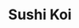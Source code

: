 ---
layout: place
title: Sushi Koi
permalink: /new-york/forest-hills/sushi-koi.html
stateAbbr: NY
stateName: New York
cityName: Forest Hills
seo:
  type: restaurant
  links: http://sushikoiny.com/
place_id: ChIJ-yMKWphgwokREQmPlSl4Cjg
photos:
  - name: >-
      places/ChIJ-yMKWphgwokREQmPlSl4Cjg/photos/AeeoHcIlu6M_l04spPIATbmloFLAet0xe98JIwsTBF82yExefOg73F5ExxhDcSRDTAhqyjTXVl_dauaVC89uNVDbhErtwP27ghnkwGkQ45HCzhN4Vw_kSag90T6ZS2OvunTmBuIO0-HgYfsgwgqpg0lXRVBjfEGAJ94JYa6uLuK6GCrcuVicdxw7JtTpTA-VbGOaq3omt6DSaX_KIR8d74MRyQaWMP5-9Y9nmDWj8204gGl0Me2RAVQFDZaI_kZ8lLg6Z4ON_RuyRyy_RGLKX4VBWz9PagCLmn6surmlOCnWCHG0O8bmtsyP6PTIboRHUwS1q0hv-Mv9vOHtPDNsjTJ1rvMuyzyGAxAaDMCQGZX9FZ7hYp-L4-VOSdskp7HtA_IewlmXCZmZM9V0J7sv_QeLn1ip1l8ftmjMKjXgyhjccaw
    widthPx: 4032
    heightPx: 2268
    authorAttributions:
      - displayName: Todd Schultz
        uri: https://maps.google.com/maps/contrib/112608702894488288535
        photoUri: >-
          https://lh3.googleusercontent.com/a-/ALV-UjUWHO1Wg8rANkys4QimthzbAaIJDIhqJiuGPzyIaApwc5pXUzb5jA=s100-p-k-no-mo
    flagContentUri: >-
      https://www.google.com/local/imagery/report/?cb_client=maps_api_places.places_api&image_key=!1e10!2sCIHM0ogKEICAgID46OWLQA&hl=en-US
    googleMapsUri: >-
      https://www.google.com/maps/place//data=!3m4!1e2!3m2!1sCIHM0ogKEICAgID46OWLQA!2e10!4m2!3m1!1s0x89c260985a0a23fb:0x380a7829958f0911
  - name: >-
      places/ChIJ-yMKWphgwokREQmPlSl4Cjg/photos/AeeoHcKN-cjdKW6pFqXzXZZMlX8zsmP1ybu4fjDL3jm7-YnGc-xtHwlnRTyxYSd-cyLpYsxGVjt3kjuJip85rzLxZ7jpquSkA-bSU2rps6e16MmfT-_iuewb20hNUJnoybwCogbjGNVKgKd_pe-QeEtsFALu-xF7yMutv_m8IpN9_8ne-CKhLd1yPrlHtI_gcDepxi0TiO7y4js0rlCPlfA6NkmoBA9LPOTL9xwfn4PVJa4Pl3OFo532wcHKyh4W-uPmXaGSkA6lwjXTOVf21h-KtvTRYayL_G2QIo06IESHKYzdmgy3z-pu57tLdQPU1egrB3hzxpQ0PwAXeHCiNrlQ_HdtZVJ8pSxoVqSTZPcD-8UvqaFPqW9uUrPn1FcXSj1UQMDUct-tNvijGhpcDq-_ct__xbVSe-6VViqam6kh6xR6WRWV
    widthPx: 4032
    heightPx: 3024
    authorAttributions:
      - displayName: Afnan Islam
        uri: https://maps.google.com/maps/contrib/104827440519552357327
        photoUri: >-
          https://lh3.googleusercontent.com/a-/ALV-UjUrHaIbxO978N9PJ_U726VKVGC67paVP-Rrj5AuPCE0yOqFL3xZ=s100-p-k-no-mo
    flagContentUri: >-
      https://www.google.com/local/imagery/report/?cb_client=maps_api_places.places_api&image_key=!1e10!2sCIHM0ogKEICAgICk4LHHqQE&hl=en-US
    googleMapsUri: >-
      https://www.google.com/maps/place//data=!3m4!1e2!3m2!1sCIHM0ogKEICAgICk4LHHqQE!2e10!4m2!3m1!1s0x89c260985a0a23fb:0x380a7829958f0911
  - name: >-
      places/ChIJ-yMKWphgwokREQmPlSl4Cjg/photos/AeeoHcKbrllg3L_db3ornNpoIpKF_O4aucEXBuJa_FAIeRFXjWUYmTFhQsX-b3GKfP2M6sQV8dscMlD59AHo1q_H6-Eb3YyRhbX4qb9O6IFK1bkAV5Sk4fwptKjq8VK6pfE29V4Wd3j-cRmJqDObIYtVKKoNCswksmes59E12xU1iDJ-ESwrsuYsvBgEa-pTSnAlFaSf0D4wsqjoe-bz0FPUnNPy8itjZkzVc7ZkL8oYsw54pbTMrqhTuEHOBw4z9kuIxBzeuDRQiMGhB5K7euYqB9hRzw_v-oTT972Ozw5eFno0gH-VMLXxbeRA96HaqpvWR0WVMapo030WL17JLsWVgKSfGbaCXRycZN6t5yP08ST_zVANQZLpjtPenRj6FvsBRi_Odolc-pItne-yVba5388r229sgTqYBZ_c0oMbzR0ch5UL
    widthPx: 4800
    heightPx: 3600
    authorAttributions:
      - displayName: Aroy Dee Express Perú
        uri: https://maps.google.com/maps/contrib/103715736835203253131
        photoUri: >-
          https://lh3.googleusercontent.com/a-/ALV-UjXslvMIp8Nq2Hps-O8dDtWK9_FVFItCczZbl7AG_XL-xLejQWFP=s100-p-k-no-mo
    flagContentUri: >-
      https://www.google.com/local/imagery/report/?cb_client=maps_api_places.places_api&image_key=!1e10!2sCIHM0ogKEICAgMCo4ce3zgE&hl=en-US
    googleMapsUri: >-
      https://www.google.com/maps/place//data=!3m4!1e2!3m2!1sCIHM0ogKEICAgMCo4ce3zgE!2e10!4m2!3m1!1s0x89c260985a0a23fb:0x380a7829958f0911
  - name: >-
      places/ChIJ-yMKWphgwokREQmPlSl4Cjg/photos/AeeoHcLl-D26HWf9vKWO_OssFFbIKHlerIL7UJhU-Fmc2vZCCBX0BzbbQbJrloPttzWHMIcx7SSNzf3Ly-xXQek7Y9s6tIVZWlu8lpfZ2XvoS8fIGGGWk10TE0Ea1bo01E7CQj80aMO7L6hVo6RFdzIPZNNlpjz7dzBvZ52GgggtmttSg9iWf1cX2MyP267ky1KuULSHqSY__0aevzzAy4I9qIB1BvzILsKjIyz8eQDobo7Ge5goHWb8e9UIMyyRtOhqRM8zuEPGWrZY75X6qL5btC_qjvM4lG71zdLKwO1KXwH_1JRWwQgw5INp6DR-JcA-nLGvDJXKgqa_0OkEar7AwnYhdcVAh-Wap7AbZyOKZTBGwtWFYcr-HzF1tSbH_ZNbmKKTmz6Iwz5XI_i2OmzVe1qsha5H2qDlwgFIq-_aiTWKBXVV
    widthPx: 4032
    heightPx: 3024
    authorAttributions:
      - displayName: Kamolidin Muminov
        uri: https://maps.google.com/maps/contrib/112101578599334794111
        photoUri: >-
          https://lh3.googleusercontent.com/a-/ALV-UjUIzUn5J_yxbtoSbNnEXRrETIacup-7nePs_FECydwR1Jh41zv4=s100-p-k-no-mo
    flagContentUri: >-
      https://www.google.com/local/imagery/report/?cb_client=maps_api_places.places_api&image_key=!1e10!2sCIHM0ogKEICAgICj7ZX3rwE&hl=en-US
    googleMapsUri: >-
      https://www.google.com/maps/place//data=!3m4!1e2!3m2!1sCIHM0ogKEICAgICj7ZX3rwE!2e10!4m2!3m1!1s0x89c260985a0a23fb:0x380a7829958f0911
  - name: >-
      places/ChIJ-yMKWphgwokREQmPlSl4Cjg/photos/AeeoHcLvGCg7nQ5r0IUf1ZQ7C0A5WQzMftjHMUb6qyOkWm3de_tWTellDt07T9_PheiaxhDOA1EhSf-1lMFCbMMI_K1XdsOeGf0CvmapGdPusUh1JFpTfAcMBkMXNnHdib99XB9fed-Sjv2ahXXFXYk7J2zEtuXV9YWwm_e59fouOs8ayCm10cglFLHmYTSsnR6dvtPcGEr7XkjdEToThzeA-Au9-KAv0wyfviCKR-l8ua-z-WvODH-YS2DmrMP3EOHfubLi0mj3vBvkhwP9Dqb4zVX2zBgE14FaJUeAwvKuaYb1QuRQ3d1Wf0IjjxL2lvHXnnTGqiVKSN2q_uc76oUbuN3YX2BC7l5VSt66uPg0NrOCxKjyA17ovySkYOx4Q1XmuBn2bQZ3HgIz9DXLSyP3iyAmYPUTzkzzamxnNHQ7Pz0
    widthPx: 3648
    heightPx: 2052
    authorAttributions:
      - displayName: Francis
        uri: https://maps.google.com/maps/contrib/101319210064018101158
        photoUri: >-
          https://lh3.googleusercontent.com/a/ACg8ocLpFmD4sniEj812-OPBZHrK6ng4sD-FrHhjSlkdlGeGo4S9cAV-=s100-p-k-no-mo
    flagContentUri: >-
      https://www.google.com/local/imagery/report/?cb_client=maps_api_places.places_api&image_key=!1e10!2sCIHM0ogKEICAgMCAovneIw&hl=en-US
    googleMapsUri: >-
      https://www.google.com/maps/place//data=!3m4!1e2!3m2!1sCIHM0ogKEICAgMCAovneIw!2e10!4m2!3m1!1s0x89c260985a0a23fb:0x380a7829958f0911
  - name: >-
      places/ChIJ-yMKWphgwokREQmPlSl4Cjg/photos/AeeoHcKZRMmZtaqs_jfPsLlRG4Td7_SVg-ra28hr7QRVfmgsCRQbXAg_gbQoCnWprnnwT4OjCtXk2SEZOEpKSdwicqrZhjMA3eJZbSqJXpYyYzOxlerUDlLUM_v9c1fWtPTp2CeNlnVV3-fqNdmPaEPaNW7YWJC2sWdks-SpEsLNIcN9CPC3ujzzGNj7A1_xvjVET4vZ181ObcSDa-nBBuCfkuet6N5AOlQAGiO36V2cgSIQZEj_ae4bbr1OTpAiCmuHFPLl9SQfQBmhbColX_Yv4KuvzIawod4t2xIjF97t9AYcfOhdDeTYrnC1rUBOfz2ToUJxpk5AM1ir4fNr0gjaduG3aDoZqhTY4OAjda0MVFWbp4sVpP1npmKfZMEIP3s1o2aGbif-_svXC4K9QAfkM6F8-UHrlqgTps9RDP8boUS5bLQ
    widthPx: 3648
    heightPx: 2052
    authorAttributions:
      - displayName: Francis
        uri: https://maps.google.com/maps/contrib/101319210064018101158
        photoUri: >-
          https://lh3.googleusercontent.com/a/ACg8ocLpFmD4sniEj812-OPBZHrK6ng4sD-FrHhjSlkdlGeGo4S9cAV-=s100-p-k-no-mo
    flagContentUri: >-
      https://www.google.com/local/imagery/report/?cb_client=maps_api_places.places_api&image_key=!1e10!2sCIHM0ogKEICAgMCAovnewwE&hl=en-US
    googleMapsUri: >-
      https://www.google.com/maps/place//data=!3m4!1e2!3m2!1sCIHM0ogKEICAgMCAovnewwE!2e10!4m2!3m1!1s0x89c260985a0a23fb:0x380a7829958f0911
  - name: >-
      places/ChIJ-yMKWphgwokREQmPlSl4Cjg/photos/AeeoHcKg9Nkh3oH3ndFFt7fmh3F8A5GviiHMSKo72VQhvVd77l-kCvcUNKv2t3S_34twKycwCPohIUsaWrdUiWkKxmkghKvHDLFxypE6p7Mh4SPdgjLPIDgCnmShAYjGrcd2LcNVMWqOPyVmcM83QUC1kB4Bqk2h54EG2_ScCkOYewdiZGWEG4-tZNggOcVaEmUtIHV5XOWGvZS22YYNiW5wImXesGnsqtzAjfIRtbcDzd2mlU_T3JxAcpl9csXr1wSklMqP6-R4QcV7-YATLYOXRl9m064sea4CQl_uz5EX_DBjKHGJZ2auv0NEGg-huoHXPpLL6g7Tdwu6SmqQoCIkxldvs6HJFKUr4YVqul-deOD4H_DzT3SnPRqwihiM3LO4V6Zlt-ie-n3rssIDNyH2wj2S2D_OZUkDNgJVy83wRw5-yb84
    widthPx: 4000
    heightPx: 3000
    authorAttributions:
      - displayName: Marty Seiler
        uri: https://maps.google.com/maps/contrib/107831234014576111981
        photoUri: >-
          https://lh3.googleusercontent.com/a-/ALV-UjUf0bNvh3J4K7I_ulijVHv7pRRpkd-OgmmOfFxI-_MQF3oXg8Nt=s100-p-k-no-mo
    flagContentUri: >-
      https://www.google.com/local/imagery/report/?cb_client=maps_api_places.places_api&image_key=!1e10!2sCIHM0ogKEICAgICV6tOTjwE&hl=en-US
    googleMapsUri: >-
      https://www.google.com/maps/place//data=!3m4!1e2!3m2!1sCIHM0ogKEICAgICV6tOTjwE!2e10!4m2!3m1!1s0x89c260985a0a23fb:0x380a7829958f0911
  - name: >-
      places/ChIJ-yMKWphgwokREQmPlSl4Cjg/photos/AeeoHcL4z7pq6MdHx02-J7hOOb8n5mzB0B6XK6zZlLmp9NwL9rKQbYw51zagj1q2CJpLbd2ggxpPApsPvHu8XcnKg4SBjRxawWKnitWZ8dpnyyj6HTsouGXIRqCgQt3XLNON9Px1BXk0DrBO46_Zwm4knoHLXUo5CboC8lGvWwWz0Aq-xiU9WrcxEXz68ME5v-8ajLKh4sLQu5wffwQ7GfX1_Gxy2zASyIUk71_mKo1MOqOSAPcp-oRSEEjbLASfgzdBCzIUcZV4cEI226SOuRU9U5uBDZzxn1AFOuciCisQ3EbG_Cb6Uy38zp8CMK69pYwQ5-VAVpK2hU4XqQgqPaQSb29IEoeAPwUVGEf4GvHGCYMqBnAG-rnbVRLUnsPrXvyReKyoDs27v4TPdsxfl4DN8tv9eZUiRRbe4uQQ7eDABGs
    widthPx: 3024
    heightPx: 4032
    authorAttributions:
      - displayName: A. R.
        uri: https://maps.google.com/maps/contrib/102592607972982385283
        photoUri: >-
          https://lh3.googleusercontent.com/a-/ALV-UjVN3LhIaT7dHN48UjKa38g8L9eJiAWVa2yzQfxBzxNx27OnPXfXEw=s100-p-k-no-mo
    flagContentUri: >-
      https://www.google.com/local/imagery/report/?cb_client=maps_api_places.places_api&image_key=!1e10!2sCIHM0ogKEICAgIC4-oCcfg&hl=en-US
    googleMapsUri: >-
      https://www.google.com/maps/place//data=!3m4!1e2!3m2!1sCIHM0ogKEICAgIC4-oCcfg!2e10!4m2!3m1!1s0x89c260985a0a23fb:0x380a7829958f0911
  - name: >-
      places/ChIJ-yMKWphgwokREQmPlSl4Cjg/photos/AeeoHcK3uaL_5QDL0Z3GzjQYkF2OZEnfKBLvSVOcDwY0TB_ikUA8w7kdleTQGAKFZ7m-AKjBRgUoMJR0rGWNbycUxt1avILxWLMAm4reAMfnT9IMRuruC55nWjaMTQG0q_mcmcz7SaiphuWcUSAMq_kpvTJd5-XNgJZgIisYQdWJlpCDzP22n2KLdQpQFVw9gcxHMSxsp-IWlJd_za6DOtyNlh68tSlIUpIhQ25U_QjcvSE4P1dd9zsxoI7nR3kWyrfmu5g28LZ-Z0WaPpCkiEIJ4vDr21xLZcUMIIQqy-fxmaL0oq0dgAjDBFOwzyp13uGbH1D2uUiJ8Hsb1LuGr-K0MUJDVfBrKaekPaYAHoctw91dGpRCcodneJHouI3_cTCaMTlILu8ZuvZllO_DKihblZSM0zxO5u5O4WtEJbQHp8B2LLpd
    widthPx: 4640
    heightPx: 2610
    authorAttributions:
      - displayName: David
        uri: https://maps.google.com/maps/contrib/112457196852369248414
        photoUri: >-
          https://lh3.googleusercontent.com/a-/ALV-UjXZrBpzSX85InRX8-3qUJn7GaTbDYvpuj_Nliz0YaPiQpkua09U=s100-p-k-no-mo
    flagContentUri: >-
      https://www.google.com/local/imagery/report/?cb_client=maps_api_places.places_api&image_key=!1e10!2sCIHM0ogKEICAgID4oaabngE&hl=en-US
    googleMapsUri: >-
      https://www.google.com/maps/place//data=!3m4!1e2!3m2!1sCIHM0ogKEICAgID4oaabngE!2e10!4m2!3m1!1s0x89c260985a0a23fb:0x380a7829958f0911
  - name: >-
      places/ChIJ-yMKWphgwokREQmPlSl4Cjg/photos/AeeoHcLb3WkLxVvpVCnelmkPnrBWFa_HaPJPY75eOBt9wE3vMQqlFcZ_LE48MRiyRLs-ozU3WDKlliJjQ85Xta4IuWxPoQqbek--q5Xn0qRulbQdyDPH8yfBZQtcYvYdhTtUvgBk4I4Mb0UEdQoxxy_UXzMHn0motHpEyCKLBjhQoaJLwWRl-kXnOE_ScGgTxTQ4Xf9Xg0J_tV6NsyfgtzqH-u5QU9suI_xo4DwSzhsGvRCPsAKb2CyjoqLG3PhF1PXgTRh8cWasv93DZX3Mn04rvNixcvaNBdzTP-iDnxaSPxlyF_ahb9FiuEhhNz3xHuIqILzPgWzFWtC-_jGLsg8lLJNi6-IVe0VNfIA0AS-ol-JtnA9PIFzBW5sQj4EPmZ_F-VXq5KOnLSwW4i21A_sRJf_s80Z9agpmywz36EMAw9qhuA1G
    widthPx: 2560
    heightPx: 1920
    authorAttributions:
      - displayName: S Primo
        uri: https://maps.google.com/maps/contrib/106287927987793484059
        photoUri: >-
          https://lh3.googleusercontent.com/a-/ALV-UjUnZKyvsjo_4WMg3vnXewMmQidOYR9yrWT0YEG_Y_t6uXZJlZFQ7g=s100-p-k-no-mo
    flagContentUri: >-
      https://www.google.com/local/imagery/report/?cb_client=maps_api_places.places_api&image_key=!1e10!2sCIHM0ogKEICAgICky-ak0QE&hl=en-US
    googleMapsUri: >-
      https://www.google.com/maps/place//data=!3m4!1e2!3m2!1sCIHM0ogKEICAgICky-ak0QE!2e10!4m2!3m1!1s0x89c260985a0a23fb:0x380a7829958f0911
address: 116-37 Queens Blvd, Forest Hills, NY 11375, USA
street: 116-37 Queens Blvd
city: Forest Hills
state: NY
zip: '11375'
country: USA
neighborhood: Forest Hills
latitude: '40.715827'
longitude: '-73.832441'
accessibility_options:
  wheelchairAccessibleEntrance: true
  wheelchairAccessibleRestroom: true
  wheelchairAccessibleSeating: true
business_status: OPERATIONAL
name: Sushi Koi
google_maps_links:
  directionsUri: >-
    https://www.google.com/maps/dir//''/data=!4m7!4m6!1m1!4e2!1m2!1m1!1s0x89c260985a0a23fb:0x380a7829958f0911!3e0
  placeUri: https://maps.google.com/?cid=4038172135889242385
  writeAReviewUri: >-
    https://www.google.com/maps/place//data=!4m3!3m2!1s0x89c260985a0a23fb:0x380a7829958f0911!12e1
  reviewsUri: >-
    https://www.google.com/maps/place//data=!4m4!3m3!1s0x89c260985a0a23fb:0x380a7829958f0911!9m1!1b1
  photosUri: >-
    https://www.google.com/maps/place//data=!4m3!3m2!1s0x89c260985a0a23fb:0x380a7829958f0911!10e5
primary_type: Sushi Restaurant
opening_hours:
  regular: null
  current: null
secondary_opening_hours:
  regular:
    weekdayDescriptions: null
    type: null
  current:
    weekdayDescriptions: null
    type: null
phone: (718) 261-8932
price_level: PRICE_LEVEL_INEXPENSIVE
price_range: $10 &ndash; $20
rating: '3.9'
rating_count: 0
website: http://sushikoiny.com/
description: >-
  Discover Sushi Koi in Forest Hills, NY$$$Sushi Koi in Forest Hills, NY,
  provides a laid-back spot for enjoying fresh Japanese dishes and affordable
  dining options that appeal to sushi lovers in the neighborhood. This
  unassuming venue specializes in a variety of traditional rolls, entrees, and
  all-you-can-eat deals, complemented by a selection of beverages that enhance
  the overall meal experience. With thoughtful accessibility features like
  wheelchair-friendly entrances and seating, it's an inclusive choice for groups
  or families seeking casual Japanese fare nearby. The focus on quality
  ingredients and simple ambiance makes it a go-to option for those exploring
  local sushi spots, offering a balance of value and taste that keeps diners
  coming back.
generative_summary: >-
  Discover Sushi Koi in Forest Hills, NY$$$Sushi Koi in Forest Hills, NY,
  provides a laid-back spot for enjoying fresh Japanese dishes and affordable
  dining options that appeal to sushi lovers in the neighborhood. This
  unassuming venue specializes in a variety of traditional rolls, entrees, and
  all-you-can-eat deals, complemented by a selection of beverages that enhance
  the overall meal experience. With thoughtful accessibility features like
  wheelchair-friendly entrances and seating, it's an inclusive choice for groups
  or families seeking casual Japanese fare nearby. The focus on quality
  ingredients and simple ambiance makes it a go-to option for those exploring
  local sushi spots, offering a balance of value and taste that keeps diners
  coming back.
generative_disclosure: Summarized by AI using the Grok-3-Mini model.
reviews:
  - name: >-
      places/ChIJ-yMKWphgwokREQmPlSl4Cjg/reviews/ChdDSUhNMG9nS0VJQ0FnTURBMXYyX3ZRRRAB
    relativePublishTimeDescription: 2 months ago
    rating: 1
    text:
      text: >-
        The worst restaurant I have ever been to.

        My son and I went to this restaurant today. The server here had an
        extremely bad attitude. I think she might be the owner. We waited for
        half an hour but our food still hadn’t arrived. My son was very hungry.
        I told her nicely that my son was very hungry and asked if they could
        prepare the food quickly. Then, she came over aggressively and blamed
        me, saying that if I was in a hurry, I should have told her in advance.


        At that time, only my son and I were in the restaurant—there were no
        other customers. She said they weren’t just serving me but also handling
        takeout orders. But shouldn’t she have informed me in advance, saying
        something like, ‘Sorry, we have a big takeout order to handle, so your
        food might be delayed’?


        I’m not the owner of this restaurant—how would I know they were working
        on a large order? It was their failure to communicate, yet she blamed me
        to my face. On top of that, she kept cursing me in Fuzhounese from the
        back, not realizing that I am also Fuzhounese and understood everything
        she said.


        If you want to run a business in Kew Gardens, you should first learn how
        to treat people properly.
      languageCode: en
    originalText:
      text: >-
        The worst restaurant I have ever been to.

        My son and I went to this restaurant today. The server here had an
        extremely bad attitude. I think she might be the owner. We waited for
        half an hour but our food still hadn’t arrived. My son was very hungry.
        I told her nicely that my son was very hungry and asked if they could
        prepare the food quickly. Then, she came over aggressively and blamed
        me, saying that if I was in a hurry, I should have told her in advance.


        At that time, only my son and I were in the restaurant—there were no
        other customers. She said they weren’t just serving me but also handling
        takeout orders. But shouldn’t she have informed me in advance, saying
        something like, ‘Sorry, we have a big takeout order to handle, so your
        food might be delayed’?


        I’m not the owner of this restaurant—how would I know they were working
        on a large order? It was their failure to communicate, yet she blamed me
        to my face. On top of that, she kept cursing me in Fuzhounese from the
        back, not realizing that I am also Fuzhounese and understood everything
        she said.


        If you want to run a business in Kew Gardens, you should first learn how
        to treat people properly.
      languageCode: en
    authorAttribution:
      displayName: yan chen
      uri: https://www.google.com/maps/contrib/110338357807088418731/reviews
      photoUri: >-
        https://lh3.googleusercontent.com/a/ACg8ocLfqcDOWf-V54pJY2YAaq9no35wGgzwJmXteiDQpBVggE6A=s128-c0x00000000-cc-rp-mo
    publishTime: '2025-02-08T20:25:21.284231Z'
    flagContentUri: >-
      https://www.google.com/local/review/rap/report?postId=ChdDSUhNMG9nS0VJQ0FnTURBMXYyX3ZRRRAB&d=17924085&t=1
    googleMapsUri: >-
      https://www.google.com/maps/reviews/data=!4m6!14m5!1m4!2m3!1sChdDSUhNMG9nS0VJQ0FnTURBMXYyX3ZRRRAB!2m1!1s0x89c260985a0a23fb:0x380a7829958f0911
  - name: >-
      places/ChIJ-yMKWphgwokREQmPlSl4Cjg/reviews/ChdDSUhNMG9nS0VJQ0FnSUNfN0lLZ29BRRAB
    relativePublishTimeDescription: 2 months ago
    rating: 1
    text:
      text: >-
        Server was rude and not attentive. Food was bland and portions are
        incredibly small. Avoid this place! Never offered to remake anything and
        the server threw the check at us at the end because we said we wanted
        her to take back a dish we didn't enjoy. We also would've gladly paid
        any difference for the price of the item we got instead.
      languageCode: en
    originalText:
      text: >-
        Server was rude and not attentive. Food was bland and portions are
        incredibly small. Avoid this place! Never offered to remake anything and
        the server threw the check at us at the end because we said we wanted
        her to take back a dish we didn't enjoy. We also would've gladly paid
        any difference for the price of the item we got instead.
      languageCode: en
    authorAttribution:
      displayName: Kimberly
      uri: https://www.google.com/maps/contrib/115367439191792923535/reviews
      photoUri: >-
        https://lh3.googleusercontent.com/a-/ALV-UjVIbG0n2OweG16YMJuM-MZrqCl9-ttPFioFuSYnKGqEgdlRBUaD=s128-c0x00000000-cc-rp-mo
    publishTime: '2025-01-14T03:02:45.183122Z'
    flagContentUri: >-
      https://www.google.com/local/review/rap/report?postId=ChdDSUhNMG9nS0VJQ0FnSUNfN0lLZ29BRRAB&d=17924085&t=1
    googleMapsUri: >-
      https://www.google.com/maps/reviews/data=!4m6!14m5!1m4!2m3!1sChdDSUhNMG9nS0VJQ0FnSUNfN0lLZ29BRRAB!2m1!1s0x89c260985a0a23fb:0x380a7829958f0911
  - name: >-
      places/ChIJ-yMKWphgwokREQmPlSl4Cjg/reviews/ChdDSUhNMG9nS0VJQ0FnTUNnbWJ2djVnRRAB
    relativePublishTimeDescription: a month ago
    rating: 1
    text:
      text: >-
        The food is great but the customer service is so bad it brings the
        rating down to a 1 star. The lady at the front is rude, delusional and
        downright stupid.
      languageCode: en
    originalText:
      text: >-
        The food is great but the customer service is so bad it brings the
        rating down to a 1 star. The lady at the front is rude, delusional and
        downright stupid.
      languageCode: en
    authorAttribution:
      displayName: Sifan A
      uri: https://www.google.com/maps/contrib/100170753356119585934/reviews
      photoUri: >-
        https://lh3.googleusercontent.com/a/ACg8ocLrJp-cMvJFdLvOyAgnMsLz_4ttFKzwgs4B_CZJ9HrkejevIg=s128-c0x00000000-cc-rp-mo
    publishTime: '2025-02-18T21:53:16.652206Z'
    flagContentUri: >-
      https://www.google.com/local/review/rap/report?postId=ChdDSUhNMG9nS0VJQ0FnTUNnbWJ2djVnRRAB&d=17924085&t=1
    googleMapsUri: >-
      https://www.google.com/maps/reviews/data=!4m6!14m5!1m4!2m3!1sChdDSUhNMG9nS0VJQ0FnTUNnbWJ2djVnRRAB!2m1!1s0x89c260985a0a23fb:0x380a7829958f0911
  - name: >-
      places/ChIJ-yMKWphgwokREQmPlSl4Cjg/reviews/ChdDSUhNMG9nS0VJQ0FnSUMtbHREUWx3RRAB
    relativePublishTimeDescription: 2 years ago
    rating: 5
    text:
      text: >-
        Excellent customer service, Tina always makes me feel at home when I’m
        there. They take great measures to ensure their quality of food is
        always fresh, taste is spectacular. Recommend!
      languageCode: en
    originalText:
      text: >-
        Excellent customer service, Tina always makes me feel at home when I’m
        there. They take great measures to ensure their quality of food is
        always fresh, taste is spectacular. Recommend!
      languageCode: en
    authorAttribution:
      displayName: Madee Zhang
      uri: https://www.google.com/maps/contrib/117377738915844693628/reviews
      photoUri: >-
        https://lh3.googleusercontent.com/a-/ALV-UjXvGEt0EkrPlMRNrwN0huWgjSSKoS0xdf5FV4NnNg8zMwoRR4k=s128-c0x00000000-cc-rp-mo
    publishTime: '2022-11-03T03:59:56.535308Z'
    flagContentUri: >-
      https://www.google.com/local/review/rap/report?postId=ChdDSUhNMG9nS0VJQ0FnSUMtbHREUWx3RRAB&d=17924085&t=1
    googleMapsUri: >-
      https://www.google.com/maps/reviews/data=!4m6!14m5!1m4!2m3!1sChdDSUhNMG9nS0VJQ0FnSUMtbHREUWx3RRAB!2m1!1s0x89c260985a0a23fb:0x380a7829958f0911
  - name: >-
      places/ChIJ-yMKWphgwokREQmPlSl4Cjg/reviews/ChdDSUhNMG9nS0VJQ0FnSUNycXBmd2x3RRAB
    relativePublishTimeDescription: 9 months ago
    rating: 2
    text:
      text: >-
        We walked into an empty restaurant on a Friday night and that should’ve
        been our first clue as to what to expect. The sushi was bearable at
        best. The shrimp in the sushi was not deveined and the food was hard to
        finish. We bought some rolls that were served hot that should not have
        been hot.. the fish looks grey and weeks old. The server was cordial but
        service was very slow, and she was on the phone for the most part. The
        server added 15% tip to our bill without our knowledge (party of
        four..)…when she did the absolute bare minimum…Do not recommend this
        place whatsoever.
      languageCode: en
    originalText:
      text: >-
        We walked into an empty restaurant on a Friday night and that should’ve
        been our first clue as to what to expect. The sushi was bearable at
        best. The shrimp in the sushi was not deveined and the food was hard to
        finish. We bought some rolls that were served hot that should not have
        been hot.. the fish looks grey and weeks old. The server was cordial but
        service was very slow, and she was on the phone for the most part. The
        server added 15% tip to our bill without our knowledge (party of
        four..)…when she did the absolute bare minimum…Do not recommend this
        place whatsoever.
      languageCode: en
    authorAttribution:
      displayName: Aiman Raisa
      uri: https://www.google.com/maps/contrib/108161735162952760552/reviews
      photoUri: >-
        https://lh3.googleusercontent.com/a-/ALV-UjVT8sVBMjTfYaXvnwd94ZleScEY-ZW7ogaLcOcqPM6nYl9ca_ViDQ=s128-c0x00000000-cc-rp-mo
    publishTime: '2024-07-06T01:53:04.219587Z'
    flagContentUri: >-
      https://www.google.com/local/review/rap/report?postId=ChdDSUhNMG9nS0VJQ0FnSUNycXBmd2x3RRAB&d=17924085&t=1
    googleMapsUri: >-
      https://www.google.com/maps/reviews/data=!4m6!14m5!1m4!2m3!1sChdDSUhNMG9nS0VJQ0FnSUNycXBmd2x3RRAB!2m1!1s0x89c260985a0a23fb:0x380a7829958f0911
review_summary: >-
  Insights from Customer Feedback$$$Visitors often highlight the fresh sushi and
  variety of Japanese options as standout features, making it a solid pick for
  anyone craving reliable flavors without breaking the bank. While some folks
  mention occasional inconsistencies in service speed and friendliness, the
  overall vibe remains approachable for a quick meal or takeout. Many appreciate
  the affordable pricing and accessibility perks, like easy entry and
  family-friendly atmosphere, which add to its appeal as a neighborhood
  favorite. Despite a few mixed experiences, the positive notes on food quality
  and drink selections encourage giving it a try, especially for those hunting
  for local dining spots that deliver on taste with room for improvement.
review_disclosure: Summarized by AI using the Grok-3-Mini model.
parking_options:
  valetParking: false
payment_options:
  acceptsCreditCards: true
  acceptsDebitCards: true
  acceptsCashOnly: false
  acceptsNfc: true
allow_dogs: null
curbside_pickup: true
delivery: true
dine_in: true
good_for_children: true
good_for_groups: true
good_for_sports: false
live_music: false
menu_for_children: false
outdoor_seating: false
reservable: null
restroom: true
serves_beer: true
serves_breakfast: null
serves_brunch: null
serves_cocktails: null
serves_coffee: null
serves_dinner: true
serves_dessert: true
serves_lunch: true
serves_vegetarian_food: true
serves_wine: true
takeout: true
update_category: pro
places_description: >-
  Unpretentious place offering typical sushi & Japanese entrees, plus
  all-you-can-eat specials.

---